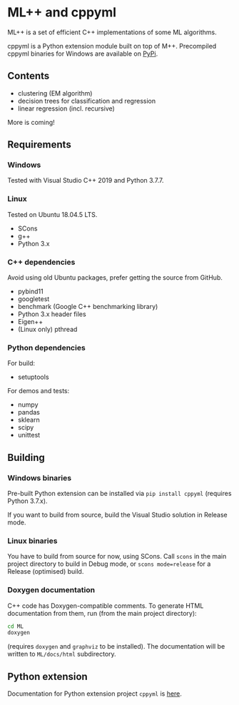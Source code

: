 # ML++ and cppyml

ML++ is a set of efficient C++ implementations of some ML algorithms.

cppyml is a Python extension module built on top of M++. Precompiled cppyml binaries for Windows are available on [PyPi](https://pypi.org/project/cppyml/).

## Contents

- clustering (EM algorithm)
- decision trees for classification and regression
- linear regression (incl. recursive)

More is coming!

## Requirements

### Windows

Tested with Visual Studio C++ 2019 and Python 3.7.7.

### Linux

Tested on Ubuntu 18.04.5 LTS.

- SCons
- g++
- Python 3.x

### C++ dependencies

Avoid using old Ubuntu packages, prefer getting the source from GitHub.

- pybind11
- googletest
- benchmark (Google C++ benchmarking library)
- Python 3.x header files
- Eigen++
- (Linux only) pthread


### Python dependencies

For build:
- setuptools

For demos and tests:
- numpy
- pandas
- sklearn
- scipy
- unittest

## Building

### Windows binaries

Pre-built Python extension can be installed via `pip install cppyml` (requires Python 3.7.x).

If you want to build from source, build the Visual Studio solution in Release mode.

### Linux binaries

You have to build from source for now, using SCons. Call `scons` in the main project directory
to build in Debug mode, or `scons mode=release` for a Release (optimised) build.

### Doxygen documentation

C++ code has Doxygen-compatible comments. To generate HTML documentation from them, run (from the main project directory):

```bash
cd ML
doxygen
```

(requires `doxygen` and `graphviz` to be installed). The documentation will be written to `ML/docs/html` subdirectory.

## Python extension

Documentation for Python extension project `cppyml` is [here](cppyml.md).